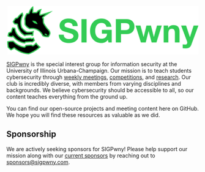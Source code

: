 <p align="center">
  <img width="500" src="https://raw.githubusercontent.com/sigpwny/.github/main/profile/assets/sigpwny-banner.svg" alt="SIGPwny banner" />
</p>

[SIGPwny](https://sigpwny.com/) is the special interest group for information security at the University of Illinois Urbana-Champaign. Our mission is to teach students cybersecurity through [weekly meetings](https://sigpwny.com/meetings/), [competitions](https://sigpwny.com/events/), and [research](https://sigpwny.com/publications/). Our club is incredibly diverse, with members from varying disciplines and backgrounds. We believe cybersecurity should be accessible to all, so our content teaches everything from the ground up.

You can find our open-source projects and meeting content here on GitHub. We hope you will find these resources as valuable as we did.

## Sponsorship

We are actively seeking sponsors for SIGPwny! Please help support our mission along with our [current sponsors](https://sigpwny.com/sponsors/) by reaching out to [sponsors@sigpwny.com](mailto:sponsors@sigpwny.com).
